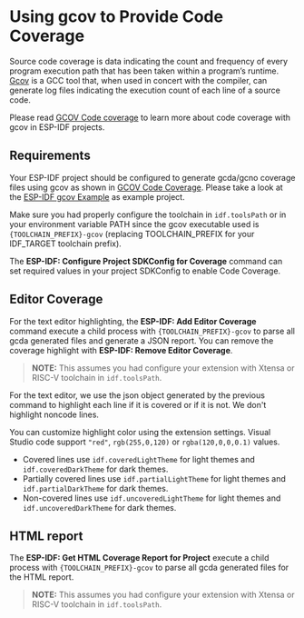 # Using **gcov** to Provide Code Coverage

Source code coverage is data indicating the count and frequency of every program execution path that has been taken within a program’s runtime. [Gcov](https://en.wikipedia.org/wiki/Gcov) is a GCC tool that, when used in concert with the compiler, can generate log files indicating the execution count of each line of a source code.

Please read [GCOV Code coverage](https://docs.espressif.com/projects/esp-idf/en/latest/esp32/api-guides/app_trace.html#gcov-source-code-coverage) to learn more about code coverage with gcov in ESP-IDF projects.

## Requirements

Your ESP-IDF project should be configured to generate gcda/gcno coverage files using gcov as shown in [GCOV Code Coverage](https://docs.espressif.com/projects/esp-idf/en/latest/esp32/api-guides/app_trace.html#gcov-source-code-coverage). Please take a look at the [ESP-IDF gcov Example](https://github.com/espressif/esp-idf/tree/master/examples/system/gcov) as example project.

Make sure you had properly configure the toolchain in `idf.toolsPath` or in your environment variable PATH since the gcov executable used is `{TOOLCHAIN_PREFIX}-gcov` (replacing TOOLCHAIN_PREFIX for your IDF_TARGET toolchain prefix).

The **ESP-IDF: Configure Project SDKConfig for Coverage** command can set required values in your project SDKConfig to enable Code Coverage.

## Editor Coverage

For the text editor highlighting, the **ESP-IDF: Add Editor Coverage** command execute a child process with `{TOOLCHAIN_PREFIX}-gcov` to parse all gcda generated files and generate a JSON report. You can remove the coverage highlight with **ESP-IDF: Remove Editor Coverage**.

> **NOTE:** This assumes you had configure your extension with Xtensa or RISC-V toolchain in `idf.toolsPath`.

For the text editor, we use the json object generated by the previous command to highlight each line if it is covered or if it is not. We don't highlight noncode lines.

You can customize highlight color using the extension settings. Visual Studio code support `"red"`, `rgb(255,0,120)` or `rgba(120,0,0,0.1)` values.

- Covered lines use `idf.coveredLightTheme` for light themes and `idf.coveredDarkTheme` for dark themes.
- Partially covered lines use `idf.partialLightTheme` for light themes and `idf.partialDarkTheme` for dark themes.
- Non-covered lines use `idf.uncoveredLightTheme` for light themes and `idf.uncoveredDarkTheme` for dark themes.

## HTML report

The **ESP-IDF: Get HTML Coverage Report for Project** execute a child process with `{TOOLCHAIN_PREFIX}-gcov` to parse all gcda generated files for the HTML report.

> **NOTE:** This assumes you had configure your extension with Xtensa or RISC-V toolchain in `idf.toolsPath`.
